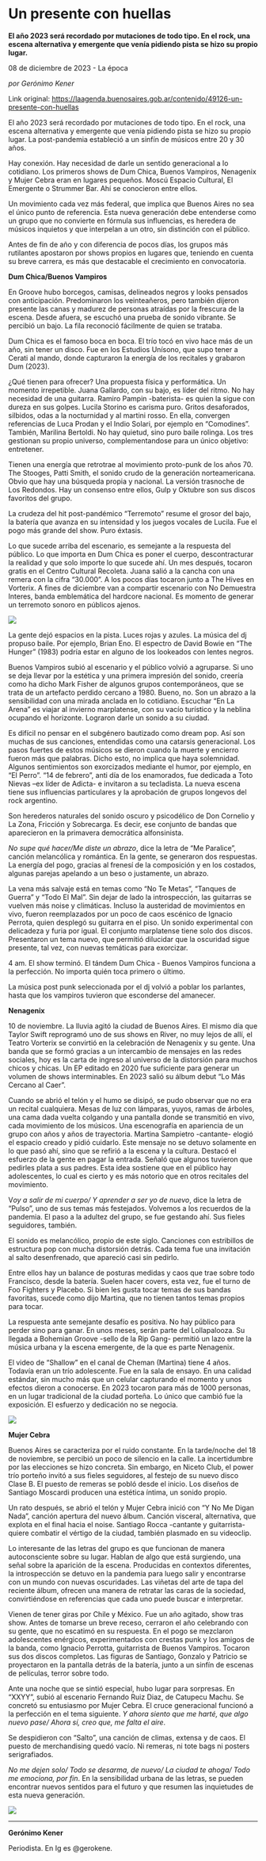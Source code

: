 # Un presente con huellas

**El año 2023 será recordado por mutaciones de todo tipo. En el rock, una escena alternativa y emergente que venía pidiendo pista se hizo su propio lugar.**

08 de diciembre de 2023 - La época

_por Gerónimo Kener_

Link original: https://laagenda.buenosaires.gob.ar/contenido/49126-un-presente-con-huellas



El año 2023 será recordado por mutaciones de todo tipo. En el rock, una escena alternativa y emergente que venía pidiendo pista se hizo su propio lugar. La post-pandemia estableció a un sinfín de músicos entre 20 y 30 años.




Hay conexión. Hay necesidad de darle un sentido generacional a lo cotidiano. Los primeros shows de Dum Chica, Buenos Vampiros, Nenagenix y Mujer Cebra eran en lugares pequeños. Moscú Espacio Cultural, El Emergente o Strummer Bar. Ahí se conocieron entre ellos.




Un movimiento cada vez más federal, que implica que Buenos Aires no sea el único punto de referencia. Esta nueva generación debe entenderse como un grupo que no convierte en fórmula sus influencias, es heredera de músicos inquietos y que interpelan a un otro, sin distinción con el público.




Antes de fin de año y con diferencia de pocos días, los grupos más rutilantes apostaron por shows propios en lugares que, teniendo en cuenta su breve carrera, es más que destacable el crecimiento en convocatoria.




**Dum Chica/Buenos Vampiros**




En Groove hubo borcegos, camisas, delineados negros y looks pensados con anticipación. Predominaron los veinteañeros, pero también dijeron presente las canas y madurez de personas atraídas por la frescura de la escena. Desde afuera, se escuchó una prueba de sonido vibrante. Se percibió un bajo. La fila reconoció fácilmente de quien se trataba.




Dum Chica es el famoso boca en boca. El trío tocó en vivo hace más de un año, sin tener un disco. Fue en los Estudios Unísono, que supo tener a Cerati al mando, donde capturaron la energía de los recitales y grabaron Dum (2023).




¿Qué tienen para ofrecer? Una propuesta física y performática. Un momento irrepetible. Juana Gallardo, con su bajo, es líder del ritmo. No hay necesidad de una guitarra. Ramiro Pampin -baterista- es quien la sigue con dureza en sus golpes. Lucila Storino es carisma puro. Gritos desaforados, silbidos, odas a la nocturnidad y al martini rosso. En ella, convergen referencias de Luca Prodan y el Indio Solari, por ejemplo en “Comodines”. También, Marilina Bertoldi. No hay quietud, sino puro baile rolinga. Los tres gestionan su propio universo, complementandose para un único objetivo: entretener.




Tienen una energía que retrotrae al movimiento proto-punk de los años 70. The Stooges, Patti Smith, el sonido crudo de la generación norteamericana. Obvio que hay una búsqueda propia y nacional. La versión trasnoche de Los Redondos. Hay un consenso entre ellos, Gulp y Oktubre son sus discos favoritos del grupo.




La crudeza del hit post-pandémico “Terremoto” resume el grosor del bajo, la batería que avanza en su intensidad y los juegos vocales de Lucila. Fue el pogo más grande del show. Puro éxtasis.




Lo que sucede arriba del escenario, es semejante a la respuesta del público. Lo que importa en Dum Chica es poner el cuerpo, descontracturar la realidad y que solo importe lo que sucede ahí. Un mes después, tocaron gratis en el Centro Cultural Recoleta. Juana salió a la cancha con una remera con la cifra “30.000”. A los pocos días tocaron junto a The Hives en Vorterix. A fines de diciembre van a compartir escenario con No Demuestra Interes, banda emblemática del hardcore nacional. Es momento de generar un terremoto sonoro en públicos ajenos.




[![](https://img.youtube.com/vi/aStSvbc4vhM/0.jpg)](https://www.youtube.com/watch?v=aStSvbc4vhM)




La gente dejó espacios en la pista. Luces rojas y azules. La música del dj propuso baile. Por ejemplo, Brian Eno. El espectro de David Bowie en “The Hunger” (1983) podría estar en alguno de los lookeados con lentes negros.




Buenos Vampiros subió al escenario y el público volvió a agruparse. Si uno se deja llevar por la estética y una primera impresión del sonido, creería como ha dicho Mark Fisher de algunos grupos contemporáneos, que se trata de un artefacto perdido cercano a 1980. Bueno, no. Son un abrazo a la sensibilidad con una mirada anclada en lo cotidiano. Escuchar “En La Arena” es viajar al invierno marplatense, con su vacío turístico y la neblina ocupando el horizonte. Lograron darle un sonido a su ciudad.




Es difícil no pensar en el subgénero bautizado como dream pop. Así son muchas de sus canciones, entendidas como una catarsis generacional. Los pasos fuertes de estos músicos se dieron cuando la muerte y encierro fueron más que palabras. Dicho esto, no implica que haya solemnidad. Algunos sentimientos son exorcizados mediante el humor, por ejemplo, en “El Perro”. “14 de febrero”, anti día de los enamorados, fue dedicada a Toto Nievas –ex líder de Adicta- e invitaron a su tecladista. La nueva escena tiene sus influencias particulares y la aprobación de grupos longevos del rock argentino.




Son herederos naturales del sonido oscuro y psicodélico de Don Cornelio y La Zona, Fricción y Sobrecarga. Es decir, ese conjunto de bandas que aparecieron en la primavera democrática alfonsinista.




*No supe qué hacer/Me diste un abrazo*, dice la letra de “Me Paralice”, canción melancólica y romántica. En la gente, se generaron dos respuestas. La energía del pogo, gracias al frenesí de la composición y en los costados, algunas parejas apelando a un beso o justamente, un abrazo.




La vena más salvaje está en temas como “No Te Metas”, “Tanques de Guerra” y “Todo El Mal”. Sin dejar de lado la introspección, las guitarras se vuelven más noise y climáticas. Incluso la austeridad de movimientos en vivo, fueron reemplazados por un poco de caos escénico de Ignacio Perrota, quien desplegó su guitarra en el piso. Un sonido experimental con delicadeza y furia por igual. El conjunto marplatense tiene solo dos discos. Presentaron un tema nuevo, que permitió dilucidar que la oscuridad sigue presente, tal vez, con nuevas temáticas para exorcizar.




4 am. El show terminó. El tándem Dum Chica - Buenos Vampiros funciona a la perfección. No importa quién toca primero o último.




La música post punk seleccionada por el dj volvió a poblar los parlantes, hasta que los vampiros tuvieron que esconderse del amanecer.




**Nenagenix**




10 de noviembre. La lluvia agitó la ciudad de Buenos Aires. El mismo día que Taylor Swift reprogramó uno de sus shows en River, no muy lejos de allí, el Teatro Vorterix se convirtió en la celebración de Nenagenix y su gente. Una banda que se formó gracias a un intercambio de mensajes en las redes sociales, hoy es la carta de ingreso al universo de la distorsión para muchos chicos y chicas. Un EP editado en 2020 fue suficiente para generar un volumen de shows interminables. En 2023 salió su álbum debut “Lo Más Cercano al Caer”.




Cuando se abrió el telón y el humo se disipó, se pudo observar que no era un recital cualquiera. Mesas de luz con lámparas, yuyos, ramas de árboles, una cama dada vuelta colgando y una pantalla donde se transmitió en vivo, cada movimiento de los músicos. Una escenografía en apariencia de un grupo con años y años de trayectoria. Martina Sampietro -cantante- elogió el espacio creado y pidió cuidarlo. Este mensaje no se detuvo solamente en lo que pasó ahí, sino que se refirió a la escena y la cultura. Destacó el esfuerzo de la gente en pagar la entrada. Señaló que algunos tuvieron que pedirles plata a sus padres. Esta idea sostiene que en el público hay adolescentes, lo cual es cierto y es más notorio que en otros recitales del movimiento.




V*oy a salir de mi cuerpo/ Y aprender a ser yo de nuevo*, dice la letra de “Pulso”, uno de sus temas más festejados. Volvemos a los recuerdos de la pandemia. El paso a la adultez del grupo, se fue gestando ahí. Sus fieles seguidores, también.




El sonido es melancólico, propio de este siglo. Canciones con estribillos de estructura pop con mucha distorsión detrás. Cada tema fue una invitación al salto desenfrenado, que apareció casi sin pedirlo.




Entre ellos hay un balance de posturas medidas y caos que trae sobre todo Francisco, desde la batería. Suelen hacer covers, esta vez, fue el turno de Foo Fighters y Placebo. Si bien les gusta tocar temas de sus bandas favoritas, sucede como dijo Martina, que no tienen tantos temas propios para tocar.




La respuesta ante semejante desafío es positiva. No hay público para perder sino para ganar. En unos meses, serán parte del Lollapalooza. Su llegada a Bohemian Groove -sello de la Rip Gang- permitió un lazo entre la música urbana y la escena emergente, de la que es parte Nenagenix.




El video de “Shallow” en el canal de Cheman (Martina) tiene 4 años. Todavía eran un trío adolescente. Fue en la sala de ensayo. En una calidad estándar, sin mucho más que un celular capturando el momento y unos efectos dieron a conocerse. En 2023 tocaron para más de 1000 personas, en un lugar tradicional de la ciudad porteña. Lo único que cambió fue la exposición. El esfuerzo y dedicación no se negocia.




[![](https://img.youtube.com/vi/k5fOjZVgfeM/0.jpg)](https://www.youtube.com/watch?v=k5fOjZVgfeM)




**Mujer Cebra**




Buenos Aires se caracteriza por el ruido constante. En la tarde/noche del 18 de noviembre, se percibió un poco de silencio en la calle. La incertidumbre por las elecciones se hizo concreta. Sin embargo, en Niceto Club, el power trío porteño invitó a sus fieles seguidores, al festejo de su nuevo disco Clase B. El puesto de remeras se pobló desde el inicio. Los diseños de Santiago Moscardi producen una estética íntima, un sonido propio.




Un rato después, se abrió el telón y Mujer Cebra inició con “Y No Me Digan Nada”, canción apertura del nuevo álbum. Canción visceral, alternativa, que explota en el final hacia el noise. Santiago Rocca -cantante y guitarrista- quiere combatir el vértigo de la ciudad, también plasmado en su videoclip.




Lo interesante de las letras del grupo es que funcionan de manera autoconsciente sobre su lugar. Hablan de algo que está surgiendo, una señal sobre la aparición de la escena. Producidas en contextos diferentes, la introspección se detuvo en la pandemia para luego salir y encontrarse con un mundo con nuevas oscuridades. Las viñetas del arte de tapa del reciente álbum, ofrecen una manera de retratar las caras de la sociedad, convirtiéndose en referencias que cada uno puede buscar e interpretar.




Vienen de tener giras por Chile y México. Fue un año agitado, show tras show. Antes de tomarse un breve receso, cerraron el año celebrando con su gente, que no escatimó en su respuesta. En el pogo se mezclaron adolescentes enérgicos, experimentados con crestas punk y los amigos de la banda, como Ignacio Perrotta, guitarrista de Buenos Vampiros. Tocaron sus dos discos completos. Las figuras de Santiago, Gonzalo y Patricio se proyectaron en la pantalla detrás de la batería, junto a un sinfín de escenas de películas, terror sobre todo.




Ante una noche que se sintió especial, hubo lugar para sorpresas. En “XXYY”, subió al escenario Fernando Ruiz Diaz, de Catupecu Machu. Se concretó su entusiasmo por Mujer Cebra. El cruce generacional funcionó a la perfección en el tema siguiente. *Y ahora siento que me harté, que algo nuevo pase/ Ahora sí, creo que, me falta el aire*.




Se despidieron con “Salto”, una canción de climas, extensa y de caos. El puesto de merchandising quedó vacío. Ni remeras, ni tote bags ni posters serigrafiados.




*No me dejen solo/ Todo se desarma, de nuevo/ La ciudad te ahoga/ Todo me emociona, por fin*. En la sensibilidad urbana de las letras, se pueden encontrar nuevos sentidos para el futuro y que resumen las inquietudes de esta nueva generación.




[![](https://img.youtube.com/vi/6KAS31uADv0/0.jpg)](https://www.youtube.com/watch?v=6KAS31uADv0)




---




**Gerónimo Kener**




Periodista. En Ig es @gerokene.



